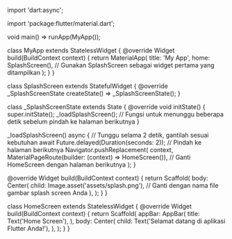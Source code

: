 import 'dart:async';

import 'package:flutter/material.dart';

void main() => runApp(MyApp());

class MyApp extends StatelessWidget {
  @override
  Widget build(BuildContext context) {
    return MaterialApp(
      title: 'My App',
      home: SplashScreen(), // Gunakan SplashScreen sebagai widget pertama yang ditampilkan
    );
  }
}

class SplashScreen extends StatefulWidget {
  @override
  _SplashScreenState createState() => _SplashScreenState();
}

class _SplashScreenState extends State<SplashScreen> {
  @override
  void initState() {
    super.initState();
    _loadSplashScreen(); // Fungsi untuk menunggu beberapa detik sebelum pindah ke halaman berikutnya
  }

  _loadSplashScreen() async {
    // Tunggu selama 2 detik, gantilah sesuai kebutuhan
    await Future.delayed(Duration(seconds: 2));
    // Pindah ke halaman berikutnya
    Navigator.pushReplacement(
      context,
      MaterialPageRoute(builder: (context) => HomeScreen()), // Ganti HomeScreen dengan halaman berikutnya
    );
  }

  @override
  Widget build(BuildContext context) {
    return Scaffold(
      body: Center(
        child: Image.asset('assets/splash.png'), // Ganti dengan nama file gambar splash screen Anda
      ),
    );
  }
}

class HomeScreen extends StatelessWidget {
  @override
  Widget build(BuildContext context) {
    return Scaffold(
      appBar: AppBar(
        title: Text('Home Screen'),
      ),
      body: Center(
        child: Text('Selamat datang di aplikasi Flutter Anda!'),
      ),
    );
  }
}
